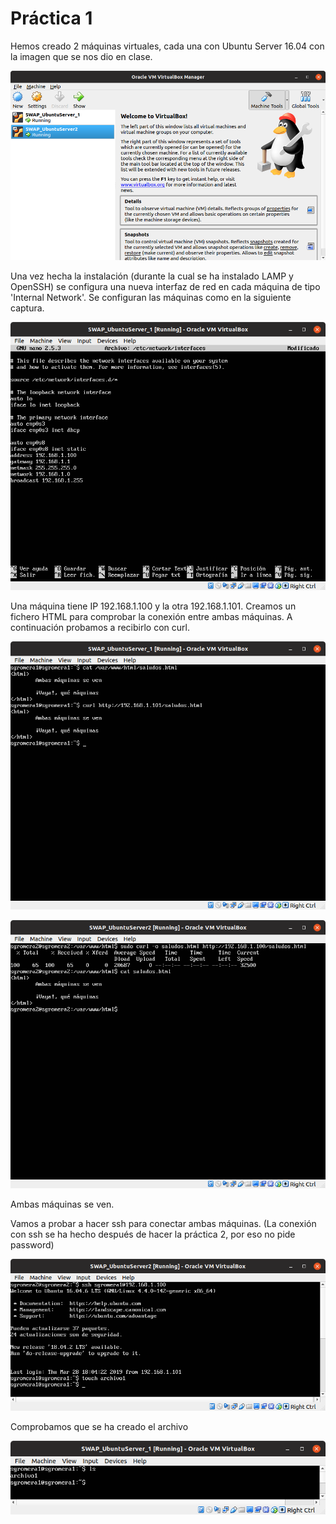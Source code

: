 # Práctica 1

Hemos creado 2 máquinas virtuales, cada una con Ubuntu Server 16.04 con la imagen que se nos dio en clase. 

![Captura 1](https://github.com/sgromera/SWAP/blob/31359c8934c4b59cc830706ac4dcb9f86ef6cbc9/P1/5_VBox.png)

Una vez hecha la instalación (durante la cual se ha instalado LAMP y OpenSSH) se configura una nueva interfaz de red en cada máquina de tipo 'Internal Network'. Se configuran las máquinas como en la siguiente captura.

![Captura 2](https://github.com/sgromera/SWAP/blob/31359c8934c4b59cc830706ac4dcb9f86ef6cbc9/P1/1_Host.png)

Una máquina tiene IP 192.168.1.100 y la otra 192.168.1.101. Creamos un fichero HTML para comprobar la conexión entre ambas máquinas. A continuación probamos a recibirlo con curl.

![Captura 3](https://github.com/sgromera/SWAP/blob/31359c8934c4b59cc830706ac4dcb9f86ef6cbc9/P1/3_Host.png)

![Captura 4](https://github.com/sgromera/SWAP/blob/31359c8934c4b59cc830706ac4dcb9f86ef6cbc9/P1/4_client.png)

Ambas máquinas se ven.

Vamos a probar a hacer ssh para conectar ambas máquinas. (La conexión con ssh se ha hecho después de hacer la práctica 2, por eso no pide password)

![Conexión con ssh](https://raw.githubusercontent.com/sgromera/SWAP/master/P1/ssh_touch.png)

Comprobamos que se ha creado el archivo

![Comprobación ssh](https://raw.githubusercontent.com/sgromera/SWAP/master/P1/ssh_comprobacion.png)
